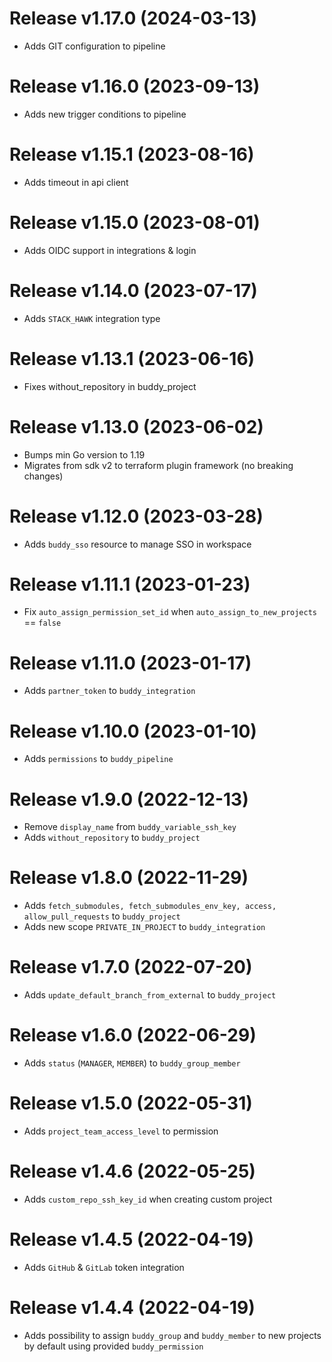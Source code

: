 # Release v1.17.0 (2024-03-13)
* Adds GIT configuration to pipeline

# Release v1.16.0 (2023-09-13)
* Adds new trigger conditions to pipeline

# Release v1.15.1 (2023-08-16)
* Adds timeout in api client
 
# Release v1.15.0 (2023-08-01)
* Adds OIDC support in integrations & login

# Release v1.14.0 (2023-07-17)
* Adds `STACK_HAWK` integration type

# Release v1.13.1 (2023-06-16)
* Fixes without_repository in buddy_project

# Release v1.13.0 (2023-06-02)
* Bumps min Go version to 1.19
* Migrates from sdk v2 to terraform plugin framework (no breaking changes)

# Release v1.12.0 (2023-03-28)
* Adds `buddy_sso` resource to manage SSO in workspace

# Release v1.11.1 (2023-01-23)
* Fix `auto_assign_permission_set_id` when `auto_assign_to_new_projects` == `false`

# Release v1.11.0 (2023-01-17)
* Adds `partner_token` to `buddy_integration`

# Release v1.10.0 (2023-01-10)
* Adds `permissions` to `buddy_pipeline`

# Release v1.9.0 (2022-12-13)
* Remove `display_name` from `buddy_variable_ssh_key`
* Adds `without_repository` to `buddy_project`

# Release v1.8.0 (2022-11-29)
* Adds `fetch_submodules, fetch_submodules_env_key, access, allow_pull_requests` to `buddy_project`
* Adds new scope `PRIVATE_IN_PROJECT` to `buddy_integration`

# Release v1.7.0 (2022-07-20)
* Adds `update_default_branch_from_external` to `buddy_project`

# Release v1.6.0 (2022-06-29)
* Adds `status` (`MANAGER`, `MEMBER`) to `buddy_group_member`

# Release v1.5.0 (2022-05-31)
* Adds `project_team_access_level` to permission

# Release v1.4.6 (2022-05-25)
* Adds `custom_repo_ssh_key_id` when creating custom project

# Release v1.4.5 (2022-04-19)
* Adds `GitHub` & `GitLab` token integration

# Release v1.4.4 (2022-04-19)
* Adds possibility to assign `buddy_group` and `buddy_member` to new projects by default using provided `buddy_permission`
